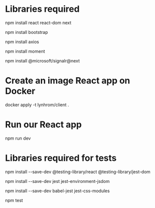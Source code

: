 # Libraries required
npm install react react-dom next

npm install bootstrap

npm install axios

npm install moment

npm install @microsoft/signalr@next

# Create an image React app on Docker
docker apply -t lynhrom/client .

# Run our React app
npm run dev

# Libraries required for tests 
npm install --save-dev @testing-library/react @testing-library/jest-dom

npm install --save-dev jest jest-environment-jsdom

npm install --save-dev babel-jest jest-css-modules

npm test


